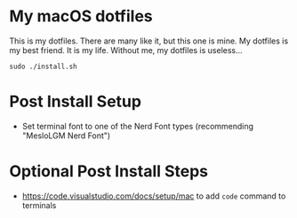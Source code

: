 # My macOS dotfiles
This is my dotfiles.  There are many like it, but this one is mine.  My dotfiles is my best friend.  It is my life.  Without me, my dotfiles is useless...

```
sudo ./install.sh
```

# Post Install Setup 
- Set terminal font to one of the Nerd Font types (recommending "MesloLGM Nerd Font")

# Optional Post Install Steps
- https://code.visualstudio.com/docs/setup/mac to add ```code``` command to terminals

